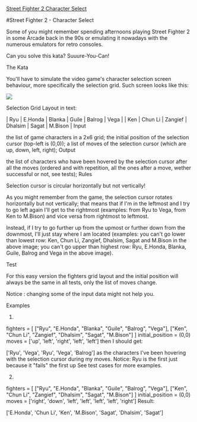 [Street Fighter 2 Character Select](https://www.codewars.com/kata/street-fighter-2-character-selection)


#Street Fighter 2 - Character Select

Some of you might remember spending afternoons playing Street Fighter 2 in some Arcade back in the 90s or emulating it nowadays with the numerous emulators for retro consoles.

Can you solve this kata? Suuure-You-Can!

The Kata

You'll have to simulate the video game's character selection screen behaviour, more specifically the selection grid. Such screen looks like this:

<img src="https://images.duckduckgo.com/iu/?u=http%3A%2F%2Fwww.fightersgeneration.com%2Fnp5%2Fgm%2Fsf2ce-s2.jpg&f=1">

Selection Grid Layout in text:

| Ryu  | E.Honda | Blanka  | Guile   | Balrog | Vega    |
| Ken  | Chun Li | Zangief | Dhalsim | Sagat  | M.Bison |
Input

the list of game characters in a 2x6 grid;
the initial position of the selection cursor (top-left is (0,0));
a list of moves of the selection cursor (which are up, down, left, right);
Output

the list of characters who have been hovered by the selection cursor after all the moves (ordered and with repetition, all the ones after a move, wether successful or not, see tests);
Rules

Selection cursor is circular horizontally but not vertically!

As you might remember from the game, the selection cursor rotates horizontally but not vertically; that means that if I'm in the leftmost and I try to go left again I'll get to the rightmost (examples: from Ryu to Vega, from Ken to M.Bison) and vice versa from rightmost to leftmost.

Instead, if I try to go further up from the upmost or further down from the downmost, I'll just stay where I am located (examples: you can't go lower than lowest row: Ken, Chun Li, Zangief, Dhalsim, Sagat and M.Bison in the above image; you can't go upper than highest row: Ryu, E.Honda, Blanka, Guile, Balrog and Vega in the above image).

Test

For this easy version the fighters grid layout and the initial position will always be the same in all tests, only the list of moves change.

Notice : changing some of the input data might not help you.

Examples

1.

fighters = [
    ["Ryu", "E.Honda", "Blanka", "Guile", "Balrog", "Vega"],
    ["Ken", "Chun Li", "Zangief", "Dhalsim", "Sagat", "M.Bison"]
]
initial_position = (0,0)
moves = ['up', 'left', 'right', 'left', 'left']
then I should get:

['Ryu', 'Vega', 'Ryu', 'Vega', 'Balrog']
as the characters I've been hovering with the selection cursor during my moves. Notice: Ryu is the first just because it "fails" the first up See test cases for more examples.

2.

fighters = [
    ["Ryu", "E.Honda", "Blanka", "Guile", "Balrog", "Vega"],
    ["Ken", "Chun Li", "Zangief", "Dhalsim", "Sagat", "M.Bison"]
]
initial_position = (0,0)
moves = ['right', 'down', 'left', 'left', 'left', 'left', 'right']
Result:

['E.Honda', 'Chun Li', 'Ken', 'M.Bison', 'Sagat', 'Dhalsim', 'Sagat']
